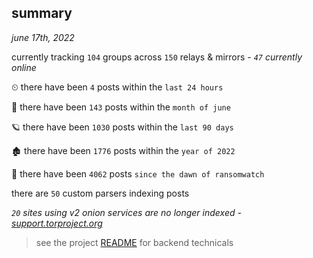 
## summary
_june 17th, 2022_

currently tracking `104` groups across `150` relays & mirrors - _`47` currently online_

⏲ there have been `4` posts within the `last 24 hours`

🦈 there have been `143` posts within the `month of june`

🪐 there have been `1030` posts within the `last 90 days`

🏚 there have been `1776` posts within the `year of 2022`

🦕 there have been `4062` posts `since the dawn of ransomwatch`

there are `50` custom parsers indexing posts

_`20` sites using v2 onion services are no longer indexed - [support.torproject.org](https://support.torproject.org/onionservices/v2-deprecation/)_

> see the project [README](https://github.com/joshhighet/ransomwatch#ransomwatch--) for backend technicals
